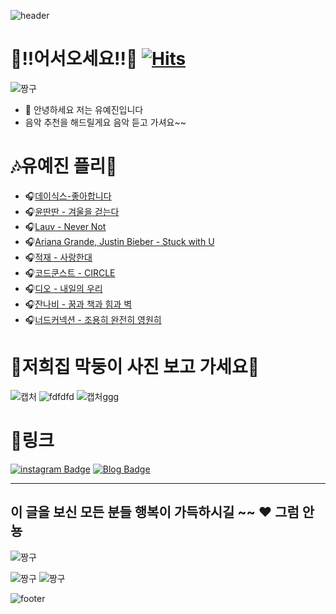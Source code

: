 ![header](https://capsule-render.vercel.app/api?type=waving&&color=gradient&height=100&section=header&fontSize=90)

👐!!어서오세요!!👐 
[![Hits](https://hits.seeyoufarm.com/api/count/incr/badge.svg?url=https%3A%2F%2Fgithub.com%2Fdpwls-u%2Fdpwls-u&count_bg=%2379C83D&title_bg=%23AC7474&icon=&icon_color=%23E7E7E7&title=hits&edge_flat=false)](https://hits.seeyoufarm.com)
=============
![짱구](https://blogfiles.pstatic.net/MjAyMzA5MzBfMTMz/MDAxNjk2MDUxMjg3MDk4.3HEUsAmKnQ4ukN1hS4clG4lAwvoEOptzIpnRXlj-tZAg.aEum1aYEmH8uTHDlQOYH7_7hHLLPztXgEp_63y50NhUg.GIF.ddaddabee/%EB%8B%A4%EC%9A%B4%EB%A1%9C%EB%93%9C%ED%8C%8C%EC%9D%BC%EF%BC%BF20230930%EF%BC%BF035311.gif)

- 👋 안녕하세요 저는 유예진입니다
- 음악 추천을 해드릴게요 음악 듣고 가셔요~~

🎶유예진 플리🎵
=============
- 🎧[데이식스-좋아합니다](https://www.youtube.com/watch?v=daoMYJv8i0c)
- 🎧[윤딴딴 - 겨울을 걷는다](https://www.youtube.com/watch?v=G2fjG30vfYA)
- 🎧[Lauv - Never Not](https://www.youtube.com/watch?v=ZWue6i_LRZ4)
- 🎧[Ariana Grande, Justin Bieber - Stuck with U](https://www.youtube.com/watch?v=ntSE8IFMOsU)
- 🎧[적재 - 사랑한대](https://www.youtube.com/watch?v=4eH_PxLdw14)
- 🎧[코드쿤스트 - CIRCLE](https://www.youtube.com/watch?v=ZPpie1yjKvA)
- 🎧[디오 - 내일의 우리](https://www.youtube.com/watch?v=Q7F09kpl5ec)
- 🎧[잔나비 - 꿈과 책과 힘과 벽](https://www.youtube.com/watch?v=SJUWooZnfVQ)
- 🎧[너드커넥션 - 조용히 완전히 영원히](https://www.youtube.com/watch?v=SL3KEvmAgoY)

🐶저희집 막둥이 사진 보고 가세요🐶
===========
![캡처](https://github.com/dpwls-u/PR-home/assets/144207916/d3b239bb-61d1-49fb-a9aa-ebe58d765857)
![fdfdfd](https://github.com/dpwls-u/PR-home/assets/144207916/1c114b62-d9a1-496f-b552-41860bc9516b)
![캡처ggg](https://github.com/dpwls-u/PR-home/assets/144207916/220d9983-29ec-48d7-962e-a06bfd1eb030)

🔗링크  
=============

[![instagram Badge](https://img.shields.io/badge/instagram-pink?style=flat-square&logo=instagram&logocolor=white&link=https://www.instagram.com.dpwls.u)](https://www.instagram.com/accounts/onetap/?next=%2F)
[![Blog Badge](http://img.shields.io/badge/-Blog-brightgreen?style=flat-square&logo=FF5722&link=https://blog.naver.com/yukim0293)](https://blog.naver.com/yukim0293)

---------------------------------------

 ## 이 글을 보신 모든 분들 행복이 가득하시길 ~~ ♥  그럼 안뇽


![짱구](https://mblogthumb-phinf.pstatic.net/MjAxODEyMDVfMjg4/MDAxNTQ0MDA3NDgyNTA2.39QQmkFqIlRQN6NWVjvvNhStPhk6IMMGIroUXybwKJkg._w7eLLH8wfxaD8j2VJ7rjII7TvEONm_xNWRCnBYd70sg.GIF.nang723/IMG_0832.GIF?type=w800)

![짱구](https://search.pstatic.net/common/?src=http%3A%2F%2Fblogfiles.naver.net%2FMjAyMzExMjRfMTIw%2FMDAxNzAwODA5ODk3ODc0.DIygUOtBf1GxFrYSFpGIbOK9ye0YCfDTxXdDL38TqFMg.Of8nfS86L27iYOo8jhepBGXIgSbLJdfvo-fuKmdCg84g.JPEG.wlals9182%2F444.jpg&type=sc960_832)
![짱구](https://encrypted-tbn0.gstatic.com/images?q=tbn:ANd9GcQDWv7e0x96bu6SITnqu8HCq8rLR-6_wfc4DqsJOmzo0ma-fL0bCitwnCnIya5YWyzgqCc&usqp=CAU)

![footer](https://capsule-render.vercel.app/api?type=waving&&color=gradient&height=100&section=footer&fontSize=90)



<!---
dpwls-u/dpwls-u is a ✨ special ✨ repository because its `README.md` (this file) appears on your GitHub profile.
You can click the Preview link to take a look at your changes.
--->
